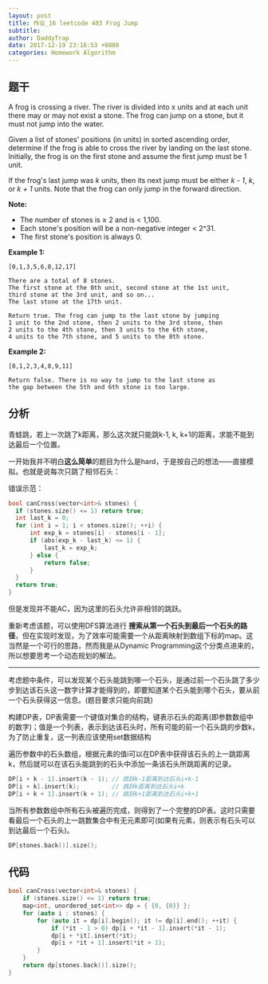 ```yaml
---
layout: post
title: 作业_16 leetcode 403 Frog Jump
subtitle:
author: DaddyTrap
date: 2017-12-19 23:16:53 +0800
categories: Homework Algorithm
---
```


## 题干

A frog is crossing a river. The river is divided into x units and at each unit there may or may not exist a stone. The frog can jump on a stone, but it must not jump into the water.

Given a list of stones' positions (in units) in sorted ascending order, determine if the frog is able to cross the river by landing on the last stone. Initially, the frog is on the first stone and assume the first jump must be 1 unit.

If the frog's last jump was *k* units, then its next jump must be either *k - 1*, *k*, or *k + 1* units. Note that the frog can only jump in the forward direction.

**Note:**

+ The number of stones is ≥ 2 and is < 1,100.
+ Each stone's position will be a non-negative integer < 2^31.
+ The first stone's position is always 0.

**Example 1:**

```plain
[0,1,3,5,6,8,12,17]

There are a total of 8 stones.
The first stone at the 0th unit, second stone at the 1st unit,
third stone at the 3rd unit, and so on...
The last stone at the 17th unit.

Return true. The frog can jump to the last stone by jumping
1 unit to the 2nd stone, then 2 units to the 3rd stone, then
2 units to the 4th stone, then 3 units to the 6th stone,
4 units to the 7th stone, and 5 units to the 8th stone.
```

**Example 2:**

```plain
[0,1,2,3,4,8,9,11]

Return false. There is no way to jump to the last stone as
the gap between the 5th and 6th stone is too large.
```

<!-- more -->

## 分析

青蛙跳，若上一次跳了k距离，那么这次就只能跳k-1, k, k+1的距离，求能不能到达最后一个位置。

一开始我并不明白**这么简单**的题目为什么是hard，于是按自己的想法——直接模拟。也就是说每次只跳了相邻石头：


错误示范：

```c++
bool canCross(vector<int>& stones) {
  if (stones.size() <= 1) return true;
  int last_k = 0;
  for (int i = 1; i < stones.size(); ++i) {
      int exp_k = stones[i] - stones[i - 1];
      if (abs(exp_k - last_k) <= 1) {
          last_k = exp_k;
      } else {
          return false;
      }
  }
  return true;
}
```

但是发现并不能AC，因为这里的石头允许非相邻的跳跃。

重新考虑该题，可以使用DFS算法进行 **搜索从第一个石头到最后一个石头的路径**，但在实现时发现，为了效率可能需要一个从距离映射到数组下标的map。这当然是一个可行的思路，然而我是从Dynamic Programming这个分类点进来的，所以想要思考一个动态规划的解法。

---

考虑题中条件，可以发现某个石头能跳到哪一个石头，是通过前一个石头跳了多少步到达该石头这一数字计算才能得到的，即要知道某个石头能到哪个石头，要从前一个石头获得这一信息。(题目要求只能向前跳)

构建DP表，DP表需要一个键值对集合的结构，键表示石头的距离(即参数数组中的数字)；值是一个列表，表示到达该石头时，所有可能的前一个石头跳的步数k，为了防止重复，这一列表应该使用set数据结构

遍历参数中的石头数组，根据元素的值i可以在DP表中获得该石头的上一跳距离k，然后就可以在该石头能跳到的石头中添加一条该石头所跳距离的记录。

```c++
DP[i + k - 1].insert(k - 1); // 跳跃k-1距离到达石头i+k-1
DP[i + k].insert(k);         // 跳跃k距离到达石头i+k
DP[i + k + 1].insert(k + 1); // 跳跃k+1距离到达石头i+k+1
```

当所有参数数组中所有石头被遍历完成，则得到了一个完整的DP表。这时只需要看最后一个石头的上一跳数集合中有无元素即可(如果有元素，则表示有石头可以到达最后一个石头)。

```c++
DP[stones.back()].size();
```

## 代码

```c++
bool canCross(vector<int>& stones) {
    if (stones.size() <= 1) return true;
    map<int, unordered_set<int>> dp = { {0, {0}} };
    for (auto i : stones) {
        for (auto it = dp[i].begin(); it != dp[i].end(); ++it) {
            if (*it - 1 > 0) dp[i + *it - 1].insert(*it - 1);
            dp[i + *it].insert(*it);
            dp[i + *it + 1].insert(*it + 1);
        }
    }
    return dp[stones.back()].size();
}
```
